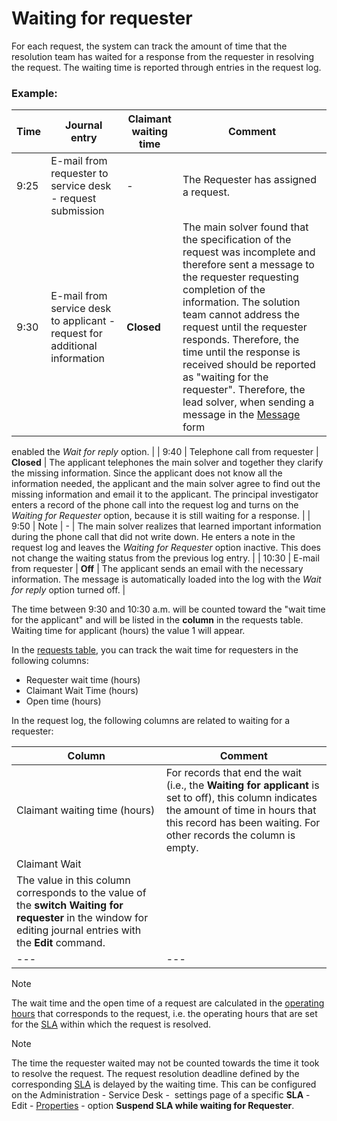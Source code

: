 # Waiting for requester
      
For each request, the system can track the amount of time that the resolution team has waited for a response from the requester in resolving the request. The waiting time is reported through entries in the request log.
      
### Example:

| Time | Journal entry | Claimant waiting time | Comment |
| --- | --- | --- | --- |
| 9:25 | E-mail from requester to service desk - request submission | - | The Requester has assigned a request. |
| 9:30 | E-mail from service desk to applicant - request for additional information | **Closed** | The main solver found that the specification of the request was incomplete and therefore sent a message to the requester requesting completion of the information. The solution team cannot address the request until the requester responds. Therefore, the time until the response is received should be reported as "waiting for the requester". Therefore, the lead solver, when sending a message in the [Message](../../list-of-windows/alvao-webapp/requests/request/message) form
 enabled the *Wait for reply*
                option. |
| 9:40 | Telephone call from requester | **Closed** | The applicant telephones the main solver and together they clarify the missing information. Since the applicant does not know all the information needed, the applicant and the main solver agree to find out the missing information and email it to the applicant. The principal investigator enters a record of the phone call into the request log and turns on the *Waiting for Requester*
                option,
 because it is still waiting for a response. |
| 9:50 | Note | - | The main solver realizes that learned important information during the phone call that did not write down. He enters a note in the request log and leaves the *Waiting for Requester* option inactive. This does not change the waiting status from the previous log entry. |
| 10:30 | E-mail from requester | **Off** | The applicant sends an email with the necessary information. The message is automatically loaded into the log with the *Wait for reply* option turned off. |

The time between 9:30 and 10:30 a.m. will be counted toward the "wait time for the applicant" and will be listed in the **column** in the requests table.   Waiting time for applicant (hours) the value 1 will appear.
      
In the [requests table](../../list-of-windows/alvao-webapp/requests/table-of-requests), you can track the wait time for requesters in the following columns:
     
- Requester wait time (hours)
- Claimant Wait Time (hours)
- Open time (hours)

In the request log, the following columns are related to waiting for a requester:

| Column | Comment |
| --- | --- |
| Claimant waiting time (hours) | For records that end the wait (i.e., the **Waiting for applicant** is set to off), this column indicates the amount of time in hours that this record has been waiting. For other records the column is empty. |
| Claimant Wait | | Value | Meaning |<br>| --- | --- |<br>| Yes | Start of wait |<br>| No | End of wait |<br>| - | The record does not affect the status of the wait (e.g. work notes of the research team). |<br><br>
                    The value in this column corresponds to the value of the **switch Waiting for requester** in the window for editing journal entries with the **Edit** command. |
| --- | --- |

> [!NOTE]
> The wait time and the open time of a request are calculated in the [operating hours](../implementation/services/operating-hours) that corresponds to the request, i.e. the operating hours that are set for the [SLA](../implementation/services/sla) within which the request is resolved. 

> [!NOTE]
> The time the requester waited may not be counted towards the time it took to resolve the request. The request resolution deadline defined by the corresponding [SLA](../implementation/services/sla) is delayed by the waiting time. This can be configured on the Administration - Service Desk -  settings page of a specific **SLA** - Edit - [Properties](../../list-of-windows/alvao-webapp/administration/service-desk/sla/create-sla) - option **Suspend SLA while waiting for Requester**.
